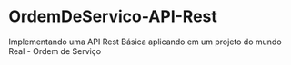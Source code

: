 # OrdemDeServico-API-Rest

Implementando uma API Rest Básica aplicando em um projeto do mundo Real - Ordem de Serviço
